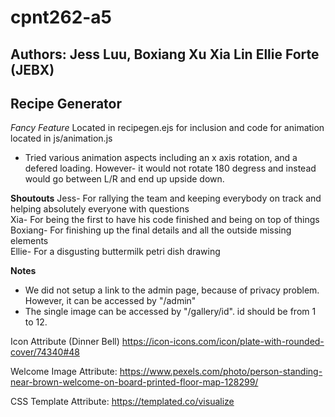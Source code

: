 # cpnt262-a5 

## Authors: Jess Luu, Boxiang Xu Xia Lin Ellie Forte (JEBX)
## Recipe Generator

*Fancy Feature* 
Located in recipegen.ejs for inclusion and code for animation located in js/animation.js 
- Tried various animation aspects including an x axis rotation, and a defered loading. However- it would not rotate 180 degress and instead would go between L/R and end up upside down.


**Shoutouts** 
Jess- For rallying the team and keeping everybody on track and helping absolutely everyone with questions <br>
Xia- For being the first to have his code finished and being on top of things <br>
Boxiang- For finishing up the final details and all the outside missing elements <br>
Ellie- For a disgusting buttermilk petri dish drawing

**Notes**
- We did not setup a link to the admin page, because of privacy problem. However, it can be accessed by "/admin"
- The single image can be accessed by "/gallery/id". id should be from 1 to 12.


Icon Attribute (Dinner Bell)
https://icon-icons.com/icon/plate-with-rounded-cover/74340#48

Welcome Image Attribute:
https://www.pexels.com/photo/person-standing-near-brown-welcome-on-board-printed-floor-map-128299/

CSS Template Attribute:
https://templated.co/visualize